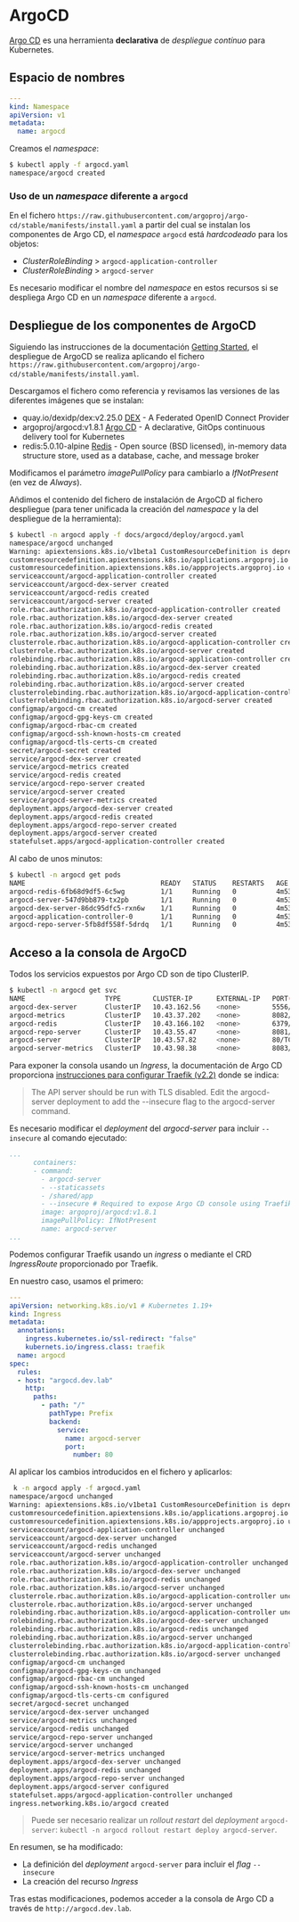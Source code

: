 # ArgoCD

[Argo CD](https://argoproj.github.io/argo-cd/) es una herramienta **declarativa** de *despliegue contínuo* para Kubernetes.

## Espacio de nombres

```yaml
---
kind: Namespace
apiVersion: v1
metadata:
  name: argocd
```

Creamos el *namespace*:

```bash
$ kubectl apply -f argocd.yaml
namespace/argocd created
```

### Uso de un *namespace* diferente a `argocd`

En el fichero `https://raw.githubusercontent.com/argoproj/argo-cd/stable/manifests/install.yaml` a partir del cual se instalan los componentes de Argo CD, el *namespace* `argocd` está *hardcodeado* para los objetos:

* *ClusterRoleBinding* > `argocd-application-controller`
* *ClusterRoleBinding* > `argocd-server`

Es necesario modificar el nombre del *namespace* en estos recursos si se despliega Argo CD en un *namespace* diferente a `argocd`.

## Despliegue de los componentes de ArgoCD

Siguiendo las instrucciones de la documentación [Getting Started](https://argoproj.github.io/argo-cd/getting_started/), el despliegue de ArgoCD se realiza aplicando el fichero `https://raw.githubusercontent.com/argoproj/argo-cd/stable/manifests/install.yaml`.

Descargamos el fichero como referencia y revisamos las versiones de las diferentes imágenes que se instalan:

* quay.io/dexidp/dex:v2.25.0 [DEX](https://dexidp.io/) - A Federated OpenID Connect Provider
* argoproj/argocd:v1.8.1 [Argo CD](https://argoproj.github.io/argo-cd/) - A declarative, GitOps continuous delivery tool for Kubernetes
* redis:5.0.10-alpine [Redis](https://redis.io/) - Open source (BSD licensed), in-memory data structure store, used as a database, cache, and message broker

Modificamos el parámetro *imagePullPolicy* para cambiarlo a *IfNotPresent* (en vez de *Always*).

Añdimos el contenido del fichero de instalación de ArgoCD al fichero despliegue (para tener unificada la creación del *namespace* y la del despliegue de la herramienta):

```bash
$ kubectl -n argocd apply -f docs/argocd/deploy/argocd.yaml 
namespace/argocd unchanged
Warning: apiextensions.k8s.io/v1beta1 CustomResourceDefinition is deprecated in v1.16+, unavailable in v1.22+; use apiextensions.k8s.io/v1 CustomResourceDefinition
customresourcedefinition.apiextensions.k8s.io/applications.argoproj.io created
customresourcedefinition.apiextensions.k8s.io/appprojects.argoproj.io created
serviceaccount/argocd-application-controller created
serviceaccount/argocd-dex-server created
serviceaccount/argocd-redis created
serviceaccount/argocd-server created
role.rbac.authorization.k8s.io/argocd-application-controller created
role.rbac.authorization.k8s.io/argocd-dex-server created
role.rbac.authorization.k8s.io/argocd-redis created
role.rbac.authorization.k8s.io/argocd-server created
clusterrole.rbac.authorization.k8s.io/argocd-application-controller created
clusterrole.rbac.authorization.k8s.io/argocd-server created
rolebinding.rbac.authorization.k8s.io/argocd-application-controller created
rolebinding.rbac.authorization.k8s.io/argocd-dex-server created
rolebinding.rbac.authorization.k8s.io/argocd-redis created
rolebinding.rbac.authorization.k8s.io/argocd-server created
clusterrolebinding.rbac.authorization.k8s.io/argocd-application-controller created
clusterrolebinding.rbac.authorization.k8s.io/argocd-server created
configmap/argocd-cm created
configmap/argocd-gpg-keys-cm created
configmap/argocd-rbac-cm created
configmap/argocd-ssh-known-hosts-cm created
configmap/argocd-tls-certs-cm created
secret/argocd-secret created
service/argocd-dex-server created
service/argocd-metrics created
service/argocd-redis created
service/argocd-repo-server created
service/argocd-server created
service/argocd-server-metrics created
deployment.apps/argocd-dex-server created
deployment.apps/argocd-redis created
deployment.apps/argocd-repo-server created
deployment.apps/argocd-server created
statefulset.apps/argocd-application-controller created
```

Al cabo de unos minutos:

```bash
$ kubectl -n argocd get pods
NAME                                  READY   STATUS    RESTARTS   AGE
argocd-redis-6fb68d9df5-6c5wg         1/1     Running   0          4m53s
argocd-server-547d9bb879-tx2pb        1/1     Running   0          4m53s
argocd-dex-server-86dc95dfc5-rxn6w    1/1     Running   0          4m53s
argocd-application-controller-0       1/1     Running   0          4m53s
argocd-repo-server-5fb8df558f-5drdq   1/1     Running   0          4m53s
```

## Acceso a la consola de ArgoCD

Todos los servicios expuestos por Argo CD son de tipo ClusterIP.

```bash
$ kubectl -n argocd get svc
NAME                    TYPE        CLUSTER-IP      EXTERNAL-IP   PORT(S)                      AGE
argocd-dex-server       ClusterIP   10.43.162.56    <none>        5556/TCP,5557/TCP,5558/TCP   6m56s
argocd-metrics          ClusterIP   10.43.37.202    <none>        8082/TCP                     6m56s
argocd-redis            ClusterIP   10.43.166.102   <none>        6379/TCP                     6m56s
argocd-repo-server      ClusterIP   10.43.55.47     <none>        8081/TCP,8084/TCP            6m56s
argocd-server           ClusterIP   10.43.57.82     <none>        80/TCP,443/TCP               6m56s
argocd-server-metrics   ClusterIP   10.43.98.38     <none>        8083/TCP                     6m56s
```

Para exponer la consola usando un *Ingress*, la documentación de Argo CD proporciona [instrucciones para configurar Traefik (v2.2)](https://argoproj.github.io/argo-cd/operator-manual/ingress/#traefik-v22) donde se indica:

> The API server should be run with TLS disabled. Edit the argocd-server deployment to add the --insecure flag to the argocd-server command.

Es necesario modificar el *deployment* del *argocd-server* para incluir `--insecure` al comando ejecutado:

```yaml
...
      containers:
      - command:
        - argocd-server
        - --staticassets
        - /shared/app
        - --insecure # Required to expose Argo CD console using Traefik 2.2 Ingress (https://argoproj.github.io/argo-cd/operator-manual/ingress/#traefik-v22)
        image: argoproj/argocd:v1.8.1
        imagePullPolicy: IfNotPresent
        name: argocd-server
...
```

Podemos configurar Traefik usando un *ingress* o mediante el CRD *IngressRoute* proporcionado por Traefik.

En nuestro caso, usamos el primero:

```yaml
---
apiVersion: networking.k8s.io/v1 # Kubernetes 1.19+
kind: Ingress
metadata:
  annotations:
    ingress.kubernetes.io/ssl-redirect: "false"
    kubernets.io/ingress.class: traefik
  name: argocd
spec:
  rules:
  - host: "argocd.dev.lab"
    http:
      paths:
        - path: "/"
          pathType: Prefix
          backend:
            service:
              name: argocd-server
              port:
                number: 80
```

Al aplicar los cambios introducidos en el fichero y aplicarlos:

```bash
 k -n argocd apply -f argocd.yaml 
namespace/argocd unchanged
Warning: apiextensions.k8s.io/v1beta1 CustomResourceDefinition is deprecated in v1.16+, unavailable in v1.22+; use apiextensions.k8s.io/v1 CustomResourceDefinition
customresourcedefinition.apiextensions.k8s.io/applications.argoproj.io unchanged
customresourcedefinition.apiextensions.k8s.io/appprojects.argoproj.io unchanged
serviceaccount/argocd-application-controller unchanged
serviceaccount/argocd-dex-server unchanged
serviceaccount/argocd-redis unchanged
serviceaccount/argocd-server unchanged
role.rbac.authorization.k8s.io/argocd-application-controller unchanged
role.rbac.authorization.k8s.io/argocd-dex-server unchanged
role.rbac.authorization.k8s.io/argocd-redis unchanged
role.rbac.authorization.k8s.io/argocd-server unchanged
clusterrole.rbac.authorization.k8s.io/argocd-application-controller unchanged
clusterrole.rbac.authorization.k8s.io/argocd-server unchanged
rolebinding.rbac.authorization.k8s.io/argocd-application-controller unchanged
rolebinding.rbac.authorization.k8s.io/argocd-dex-server unchanged
rolebinding.rbac.authorization.k8s.io/argocd-redis unchanged
rolebinding.rbac.authorization.k8s.io/argocd-server unchanged
clusterrolebinding.rbac.authorization.k8s.io/argocd-application-controller unchanged
clusterrolebinding.rbac.authorization.k8s.io/argocd-server unchanged
configmap/argocd-cm unchanged
configmap/argocd-gpg-keys-cm unchanged
configmap/argocd-rbac-cm unchanged
configmap/argocd-ssh-known-hosts-cm unchanged
configmap/argocd-tls-certs-cm configured
secret/argocd-secret unchanged
service/argocd-dex-server unchanged
service/argocd-metrics unchanged
service/argocd-redis unchanged
service/argocd-repo-server unchanged
service/argocd-server unchanged
service/argocd-server-metrics unchanged
deployment.apps/argocd-dex-server unchanged
deployment.apps/argocd-redis unchanged
deployment.apps/argocd-repo-server unchanged
deployment.apps/argocd-server configured
statefulset.apps/argocd-application-controller unchanged
ingress.networking.k8s.io/argocd created
```

> Puede ser necesario realizar un *rollout restart* del *deployment* `argocd-server`: `kubectl -n argocd rollout restart deploy argocd-server`.

En resumen, se ha modificado:

* La definición del *deployment* `argocd-server` para incluir el *flag* `--insecure`
* La creación del recurso *Ingress*

Tras estas modificaciones, podemos acceder a la consola de Argo CD a través de `http://argocd.dev.lab`.
